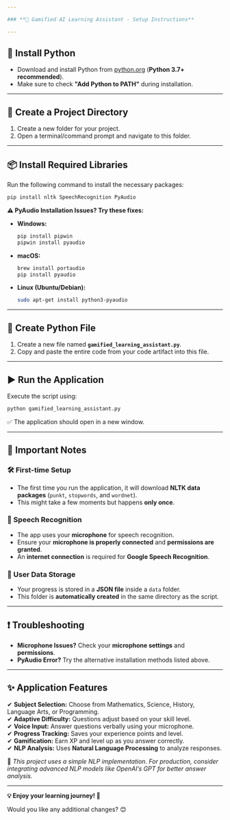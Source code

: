 ```yaml
---

### **📌 Gamified AI Learning Assistant - Setup Instructions**  

---
```


## **🚀 Install Python**
- Download and install Python from [python.org](https://www.python.org/) (**Python 3.7+ recommended**).  
- Make sure to check **"Add Python to PATH"** during installation.

---

## **📂 Create a Project Directory**
1. Create a new folder for your project.  
2. Open a terminal/command prompt and navigate to this folder.

---

## **📦 Install Required Libraries**
Run the following command to install the necessary packages:  
```bash
pip install nltk SpeechRecognition PyAudio
```
**⚠️ PyAudio Installation Issues? Try these fixes:**  
- **Windows:**  
  ```bash
  pip install pipwin  
  pipwin install pyaudio  
  ```
- **macOS:**  
  ```bash
  brew install portaudio  
  pip install pyaudio  
  ```
- **Linux (Ubuntu/Debian):**  
  ```bash
  sudo apt-get install python3-pyaudio  
  ```

---

## **📜 Create Python File**
1. Create a new file named **`gamified_learning_assistant.py`**.  
2. Copy and paste the entire code from your code artifact into this file.

---

## **▶️ Run the Application**
Execute the script using:  
```bash
python gamified_learning_assistant.py
```
✅ The application should open in a new window.

---

## **🔹 Important Notes**  

### **🛠 First-time Setup**
- The first time you run the application, it will download **NLTK data packages** (`punkt`, `stopwords`, and `wordnet`).  
- This might take a few moments but happens **only once**.

### **🎤 Speech Recognition**
- The app uses your **microphone** for speech recognition.  
- Ensure your **microphone is properly connected** and **permissions are granted**.  
- An **internet connection** is required for **Google Speech Recognition**.

### **💾 User Data Storage**
- Your progress is stored in a **JSON file** inside a `data` folder.  
- This folder is **automatically created** in the same directory as the script.

---

## **❗ Troubleshooting**
- **Microphone Issues?** Check your **microphone settings** and **permissions**.  
- **PyAudio Error?** Try the alternative installation methods listed above.  

---

## **✨ Application Features**
✔ **Subject Selection:** Choose from Mathematics, Science, History, Language Arts, or Programming.  
✔ **Adaptive Difficulty:** Questions adjust based on your skill level.  
✔ **Voice Input:** Answer questions verbally using your microphone.  
✔ **Progress Tracking:** Saves your experience points and level.  
✔ **Gamification:** Earn XP and level up as you answer correctly.  
✔ **NLP Analysis:** Uses **Natural Language Processing** to analyze responses.

📌 _This project uses a simple NLP implementation. For production, consider integrating advanced NLP models like OpenAI’s GPT for better answer analysis._

---

**💡 Enjoy your learning journey! 🚀**  

Would you like any additional changes? 😊
